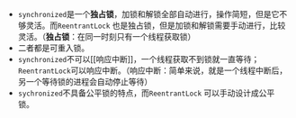 * `synchronized`是一个**独占锁**，加锁和解锁全部自动进行，操作简短，但是它不够灵活。而`ReentrantLock` 也是独占锁，但是加锁和解锁需要手动进行，比较灵活。（**独占锁**：在同一时刻只有一个线程获取锁）
* 二者都是可重入锁。
* `synchronized`不可以[[响应中断]]，一个线程获取不到锁就一直等待；`ReentrantLock`可以响应中断。（响应中断：简单来说，就是一个线程中断后，另一个等待锁的进程会自动停止等待）
* `sychronized`不具备公平锁的特点，而`ReentrantLock` 可以手动设计成公平锁。